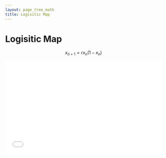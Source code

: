 ```yaml
---
layout: page_tree_math
title: Logisitic Map
---
```



# Logisitic Map


$$
x_{n+1} = rx_{n}(1 - x_{n})
$$

<iframe src="/Math/NDS/js/logistic_map.html" height="300px" width="100%" scrolling="no" class="iframe-class" frameborder="0"></iframe>
